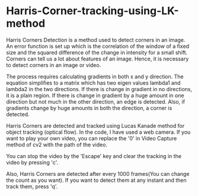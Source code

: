 # Harris-Corner-tracking-using-LK-method

Harris Corners Detection is a method used to detect corners in an image. An error function is set up which is the correlation of the window of a fixed size and the squared difference of the change in intensity for a small shift. Corners can tell us a lot about features of an image. Hence, it is necessary to detect corners in an image or video.

The process requires calculating gradients in both x and y direction. The equation simplifies to a matrix which has two eigen values lambda1 and lambda2 in the two directions. If there is change in gradient in no directions, it is a plain region. If there is change in gradient by a huge amount in one direction but not much in the other direction, an edge is detected. Also, if gradients change by huge amounts in both the direction, a corner is detected. 

Harris Corners are detected and tracked using Lucas Kanade method for object tracking (optical flow). In the code, I have used a web camera. If you want to play your own video, you can replace the '0' in Video Capture method of cv2 with the path of the video.

You can stop the video by the 'Escape' key and clear the tracking in the video by pressing 'c'. 

Also, Harris Corners are detected after every 1000 frames(You can change the count as you want). If you want to detect them at any instant and then track them, press 'q'. 
